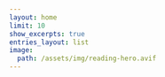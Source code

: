 ```yaml
---
layout: home
limit: 10
show_excerpts: true
entries_layout: list
image:
  path: /assets/img/reading-hero.avif
---
```

